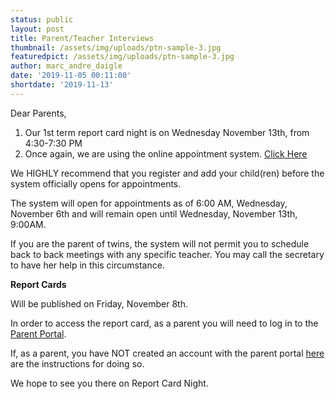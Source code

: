 ```yaml
---
status: public
layout: post
title: Parent/Teacher Interviews
thumbnail: /assets/img/uploads/ptn-sample-3.jpg
featuredpict: /assets/img/uploads/ptn-sample-3.jpg
author: marc_andre_daigle
date: '2019-11-05 00:11:00'
shortdate: '2019-11-13'
---
```

Dear Parents,

1. Our 1st term report card night is on Wednesday November 13th, from 4:30-7:30 PM
2. Once again, we are using the online appointment system. [Click Here](stpats.schoolappointments.com)

We HIGHLY recommend that you register and add your child(ren) before the system officially opens for appointments.

The system will open for appointments as of 6:00 AM, Wednesday, November 6th and will remain open until Wednesday, November 13th, 9:00AM.

If you are the parent of twins, the system will not permit you to schedule back to back meetings with any specific teacher. You may call the secretary to have her help in this circumstance.

**Report Cards**

Will be published on Friday, November 8th.

In order to access the report card, as a parent you will need to log in to the [Parent Portal](https://portailparents.ca/accueil/en/).

If, as a parent, you have NOT created an account with the parent portal [here](https://portailparents.ca/accueil/en/aide.htm) are the instructions for doing so.

We hope to see you there on Report Card Night.

